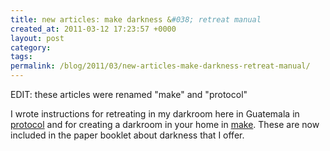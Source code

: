 ```yaml
---
title: new articles: make darkness &#038; retreat manual
created_at: 2011-03-12 17:23:57 +0000
layout: post
category: 
tags: 
permalink: /blog/2011/03/new-articles-make-darkness-retreat-manual/
---
```


EDIT: these articles were renamed "make" and "protocol"

I wrote instructions for retreating in my darkroom here in Guatemala in [protocol][1] and for creating a darkroom in your home in [make][2]. These are now included in the paper booklet about darkness that I offer.

   [1]: /protocol/
   [2]: /make/
